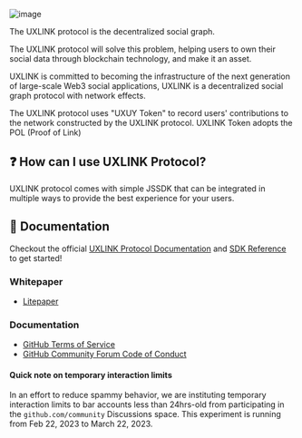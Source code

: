 ![image](https://uxuy.hk.ufileos.com/uxuynetworkbanner.jpg?iopstyle=width800)

The UXLINK protocol is the decentralized social graph.

The UXLINK protocol will solve this problem, helping users to own their social data through blockchain technology, and make it an asset.

UXLINK is committed to becoming the infrastructure of the next generation of large-scale Web3 social applications, UXLINK is a decentralized social graph protocol with network effects. 

The UXLINK protocol uses "UXUY Token" to record users' contributions to the network constructed by the UXLINK protocol. 
UXLINK Token adopts the POL (Proof of Link)

## ❓ How can I use UXLINK Protocol?

UXLINK protocol comes with simple JSSDK that can be integrated in multiple ways to provide the best experience for your users. 

## 📖 Documentation

Checkout the official [UXLINK Protocol Documentation](https://docs.uxlink.io) and [SDK Reference](https://docs.uxlink.io/uxuy-labs-api/guide/js-sdk) to get started!

### Whitepaper

* [Litepaper](https://docs.uxlink.io/uxuy-labs-api/guide/white-paper)


### Documentation

* [GitHub Terms of Service](https://docs.github.com/en/site-policy/github-terms/github-terms-of-service)
* [GitHub Community Forum Code of Conduct](https://docs.github.com/en/site-policy/github-terms/github-community-forum-code-of-conduct)


#### Quick note on temporary interaction limits

In an effort to reduce spammy behavior, we are instituting temporary interaction limits to bar accounts less than 24hrs-old from participating in the `github.com/community` Discussions space. This experiment is running from Feb 22, 2023 to March 22, 2023.
